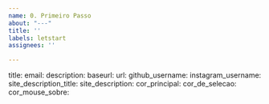 ```yaml
---
name: 0. Primeiro Passo
about: "---"
title: ''
labels: letstart
assignees: ''

---
```

title: 
email: 
description: 
baseurl: 
url: 
github_username: 
instagram_username: 
site_description_title: 
site_description: 
cor_principal: 
cor_de_selecao: 
cor_mouse_sobre: 
